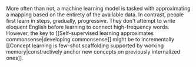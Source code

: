 ---
---

More often than not, a machine learning model is tasked with approximating a mapping based on the entirety of the available data. In contrast, people first learn in steps, gradually, progressive. They don't attempt to write eloquent English before learning to connect high-frequency words. However, the key to [[Self-supervised learning approximates commonsense|developing commonsense]] might be to incrementally [[Concept learning is few-shot scaffolding supported by working memory|constructively anchor new concepts on previously internalized ones]].